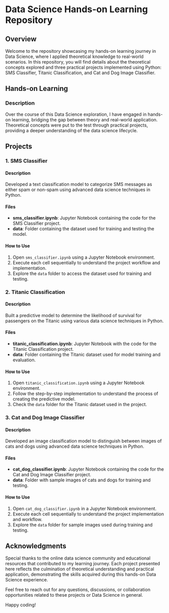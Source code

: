 # Data Science Hands-on Learning Repository

## Overview

Welcome to the repository showcasing my hands-on learning journey in Data Science, where I applied theoretical knowledge to real-world scenarios. In this repository, you will find details about the theoretical concepts explored and three practical projects implemented using Python: SMS Classifier, Titanic Classification, and Cat and Dog Image Classifier.

## Hands-on Learning

### Description

Over the course of this Data Science exploration, I have engaged in hands-on learning, bridging the gap between theory and real-world application. Theoretical concepts were put to the test through practical projects, providing a deeper understanding of the data science lifecycle.

## Projects

### 1. SMS Classifier

#### Description

Developed a text classification model to categorize SMS messages as either spam or non-spam using advanced data science techniques in Python.

#### Files

- **sms_classifier.ipynb**: Jupyter Notebook containing the code for the SMS Classifier project.
- **data**: Folder containing the dataset used for training and testing the model.

#### How to Use

1. Open `sms_classifier.ipynb` using a Jupyter Notebook environment.
2. Execute each cell sequentially to understand the project workflow and implementation.
3. Explore the `data` folder to access the dataset used for training and testing.

### 2. Titanic Classification

#### Description

Built a predictive model to determine the likelihood of survival for passengers on the Titanic using various data science techniques in Python.

#### Files

- **titanic_classification.ipynb**: Jupyter Notebook with the code for the Titanic Classification project.
- **data**: Folder containing the Titanic dataset used for model training and evaluation.

#### How to Use

1. Open `titanic_classification.ipynb` using a Jupyter Notebook environment.
2. Follow the step-by-step implementation to understand the process of creating the predictive model.
3. Check the `data` folder for the Titanic dataset used in the project.

### 3. Cat and Dog Image Classifier

#### Description

Developed an image classification model to distinguish between images of cats and dogs using advanced data science techniques in Python.

#### Files

- **cat_dog_classifier.ipynb**: Jupyter Notebook containing the code for the Cat and Dog Image Classifier project.
- **data**: Folder with sample images of cats and dogs for training and testing.

#### How to Use

1. Open `cat_dog_classifier.ipynb` in a Jupyter Notebook environment.
2. Execute each cell sequentially to understand the project implementation and workflow.
3. Explore the `data` folder for sample images used during training and testing.

## Acknowledgments

Special thanks to the online data science community and educational resources that contributed to my learning journey. Each project presented here reflects the culmination of theoretical understanding and practical application, demonstrating the skills acquired during this hands-on Data Science experience.

Feel free to reach out for any questions, discussions, or collaboration opportunities related to these projects or Data Science in general.

Happy coding!
